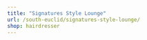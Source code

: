 ```yaml
---
title: "Signatures Style Lounge"
url: /south-euclid/signatures-style-lounge/
shop: hairdresser
---
```


